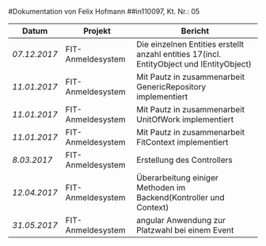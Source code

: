 #Dokumentation von Felix Hofmann
##in110097, Kt. Nr.: 05


| Datum | Projekt | Bericht |
|---|---|---|
|*07.12.2017*|FIT-Anmeldesystem|Die einzelnen Entities erstellt anzahl entities 17(incl. EntityObject und IEntityObject)|
|*11.01.2017*|FIT-Anmeldesystem|Mit Pautz in zusammenarbeit GenericRepository implementiert|
|*11.01.2017*|FIT-Anmeldesystem|Mit Pautz in zusammenarbeit UnitOfWork implementiert|
|*11.01.2017*|FIT-Anmeldesystem|Mit Pautz in zusammenarbeit FitContext implementiert|
|*8.03.2017*|FIT-Anmeldesystem|Erstellung des Controllers|
|*12.04.2017*|FIT-Anmeldesystem|Überarbeitung einiger Methoden im Backend(Kontroller und Context)|
|*31.05.2017*|FIT-Anmeldesystem|angular Anwendung zur Platzwahl bei einem Event|
